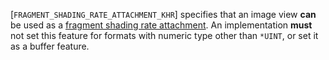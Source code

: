 [`FRAGMENT_SHADING_RATE_ATTACHMENT_KHR`]
specifies that an image view  **can**  be used as a
[fragment shading rate
attachment](https://www.khronos.org/registry/vulkan/specs/1.3-extensions/html/vkspec.html#primsrast-fragment-shading-rate-attachment).
An implementation  **must**  not set this feature for formats with numeric
type other than `*UINT`, or set it as a buffer feature.